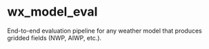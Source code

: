 # wx_model_eval
End-to-end evaluation pipeline for any weather model that produces gridded fields (NWP, AIWP, etc.).

